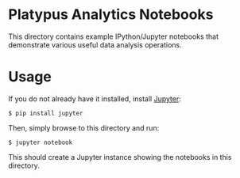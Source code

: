# Platypus Analytics Notebooks

This directory contains example IPython/Jupyter notebooks that demonstrate various useful data analysis operations.

# Usage

If you do not already have it installed, install [Jupyter](https://jupyter.readthedocs.io/en/latest/install.html#alternative-for-experienced-python-users-installing-jupyter-with-pip):
```
$ pip install jupyter
```

Then, simply browse to this directory and run:
```
$ jupyter notebook
```

This should create a Jupyter instance showing the notebooks in this directory.
